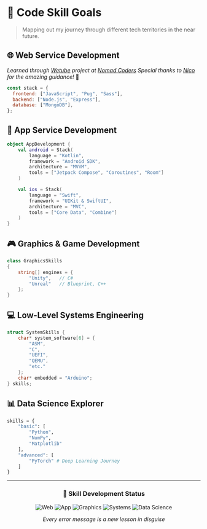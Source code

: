 # 🎯 Code Skill Goals

> Mapping out my journey through different tech territories in the near future.

## 🌐 Web Service Development

_Learned through [Wetube](https://github.com/YuruCoder/wetube) project at [Nomad Coders](https://nomadcoders.co/wetube)_
_Special thanks to [Nico](https://github.com/serranoarevalo) for the amazing guidance!_ 🙏

```javascript
const stack = {
  frontend: ["JavaScript", "Pug", "Sass"],
  backend: ["Node.js", "Express"],
  database: ["MongoDB"],
};
```

## 📱 App Service Development

```kotlin
object AppDevelopment {
    val android = Stack(
        language = "Kotlin",
        framework = "Android SDK",
        architecture = "MVVM",
        tools = ["Jetpack Compose", "Coroutines", "Room"]
    )

    val ios = Stack(
        language = "Swift",
        framework = "UIKit & SwiftUI",
        architecture = "MVC",
        tools = ["Core Data", "Combine"]
    )
}
```

## 🎮 Graphics & Game Development

```csharp
class GraphicsSkills
{
    string[] engines = {
        "Unity",   // C#
        "Unreal"   // Blueprint, C++
    };
}
```

## 💻 Low-Level Systems Engineering

```c
struct SystemSkills {
    char* system_software[6] = {
        "ASM",
        "C",
        "UEFI",
        "QEMU",
        "etc."
    };
    char* embedded = "Arduino";
} skills;
```

## 📊 Data Science Explorer

```python
skills = {
    "basic": [
        "Python",
        "NumPy",
        "Matplotlib"
    ],
    "advanced": [
        "PyTorch" # Deep Learning Journey
    ]
}
```

---

<div align="center">

### 🔬 Skill Development Status

![Web](https://img.shields.io/badge/Web-In_Progress-blue)
![App](https://img.shields.io/badge/App-In_Progress-purple)
![Graphics](https://img.shields.io/badge/Graphics-Starting-green)
![Systems](https://img.shields.io/badge/Systems-Exploring-orange)
![Data Science](https://img.shields.io/badge/Data_Science-Learning-yellow)

_Every error message is a new lesson in disguise_

</div>
